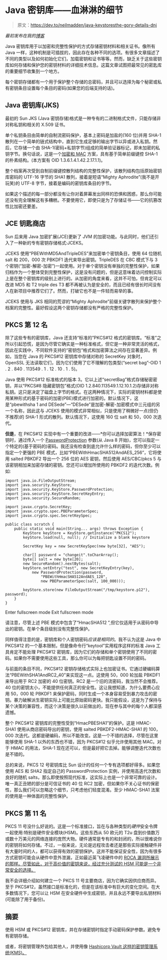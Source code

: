 # Java 密钥库——血淋淋的细节

> 原文：<https://dev.to/neilmadden/java-keystoresthe-gory-details-dnj>

*最初发布在我的[博客](https://neilmadden.wordpress.com/2017/11/17/java-keystores-the-gory-details/)*

Java 密钥库用于以加密和完整性保护的方式存储密钥材料和相关证书。像所有 Java 一样，这种机制是可插拔的，因此存在各种不同的选项。有很多文章描述了不同的类型以及如何初始化它们，加载密钥和证书等等。然而，缺乏关于这些密钥库如何存储和保护您的密钥材料的详细技术信息。这篇文章试图把最常见的密匙库的重要细节收集到一个地方。

每个密钥存储都有一个用于保护整个存储的总密码，并且可以选择为每个秘密或私有密钥条目设置每个条目的密码(如果您的后端支持的话)。

## Java 密钥库(JKS)

最初的 Sun JKS (Java 密钥存储)格式是一种专有的二进制格式文件，只能存储非对称私钥和相关的 X.509 证书。

单个私钥条目由简单的自制流密码保护，基本上密码是加盐的(160 位)并用 SHA-1 散列在一个简单的链式结构中，直到它生成足够的输出字节以异或进入私钥。然后，它存储一个由 SHA-1(密码+私钥字节)组成的简单验证器标记，即未加密的私钥字节。换句话说，这是一个[加密和 MAC](https://en.wikipedia.org/wiki/Authenticated_encryption#Encrypt-and-MAC_.28E.26M.29) 方案，具有基于简单前缀键控 SHA-1 的朴素结构。(本方案有 OID 1.3.6.1.4.1.42.2.17.1.1)。

整个档案再次受到自制前缀键控散列结构的完整性保护，该散列结构包括原始密钥库密码的 UTF-16 字节的 SHA1 散列，接着是短语“Mighty Aphrodite”(我不是开玩笑)的 UTF-8 字节，接着是编码的密钥库条目的字节。

如果这个描述的每一部分都没有让你对着屏幕发出同样的恐惧和困惑，那么你可能还没有完全理解这有多糟糕。不要使用它，即使只是为了存储证书——它的抗篡改性比加密还要差。

## JCE 钥匙商店

Sun 后来用 Java 加密扩展(JCE)更新了 JVM 的加密功能。与此同时，他们还引入了一种新的专有密钥存储格式:JCEKS。

JCEKS 使用“PBEWithMD5AndTripleDES”来加密单个密钥条目，使用 64 位随机 salt 和 200，000 次 PBKDF1 迭代来导出密钥。TripleDES 在 CBC 模式下与 3 个密钥(“加密-解密-加密”)一起使用。对于单个密钥没有单独的完整性保护，如果归档作为一个整体受到完整性保护，这是没有问题的，但是这意味着访问控制实际上是在整个密钥库的级别上进行的。从加密的角度来看，这并不可怕，但肯定可以改进 MD5 和 T2 triple des T3 都不再被认为是安全的，而且已经有很长时间没有人在新项目中推荐它们了。然而，打破它也不是一件轻而易举的事。

JCEKS 使用与 JKS 相同的荒谬的“Mighty Aphrodite”前缀关键字散列来保护整个档案的完整性。最好假设这两个密钥存储都没有严格的完整性保护。

## PKCS 第 12 名

除了这些专有的密钥库，Java 还支持“标准的”PKCS#12 格式的密钥库。“标准”之所以引起恐慌，是因为尽管它确实是一种标准格式，但它是一种非常灵活的格式，因此在实践中，不同软件支持的“密钥包”格式和加密算法之间存在显著差异。例如，当您在 Java 的 PKCS#12 密钥库中存储对称的 SecretKey 对象时，OpenSSL 无法读取它们，因为它们使用了它不理解的包类型(“secret bag”-OID 1 . 2 . 840 . 113549 . 1 . 12 . 10 . 1 . 5)。

Java 使用 PKCS#12 标准格式的版本 3。它以上述“secretBag”格式存储秘密密钥，并以“PKCS#8 隐藏密钥包”格式(OID 1.2.840.113549.1.12.10.1.2)存储非对称私钥。这只是决定了磁盘上字节的格式。在这两种情况下，实际的密钥材料都是使用某种形式的基于密码的加密(PBE)模式进行加密的。默认情况下，这是“pbewithsha 1 and DESede”—“DESede”是加密-解密-加密模式中三元组的另一个名称，因此这与 JCEKS 使用的模式非常相似，只是使用了稍微好一点(但仍不推荐)的 SHA-1 形式的散列。默认情况下，这使用 160 位 salt 和 50，000 次迭代。

**但是**，在 PKCS#12 实现中有一个重要的改进——*你可以选择加密算法！*保存密钥时，通过传入一个 [PasswordProtection](https://docs.oracle.com/javase/8/docs/api/java/security/KeyStore.PasswordProtection.html#PasswordProtection-char:A-java.lang.String-java.security.spec.AlgorithmParameterSpec-) 参数(从 Java 8 开始)，您可以指定一个特定的(基于密码的)密码。我还没有检查到底允许什么样的密码，但你至少可以指定一个更强的 PBE 模式，比如“PBEWithHmacSHA512AndAES_256”，它将使用 salted PBKDF2 导出一个 256 位的 AES 密钥，然后使用 AES/CBC/pkcs 5 与该密钥相加来加密存储的密钥。您还可以增加所使用的 PBKDF2 的迭代次数。例如:

```
import java.io.FileOutputStream;
import java.security.KeyStore;
import java.security.KeyStore.PasswordProtection;
import java.security.KeyStore.SecretKeyEntry;
import java.security.SecureRandom;

import javax.crypto.SecretKey;
import javax.crypto.spec.PBEParameterSpec;
import javax.crypto.spec.SecretKeySpec;

public class scratch {
    public static void main(String... args) throws Exception {
        KeyStore keyStore = KeyStore.getInstance("PKCS12");
        keyStore.load(null, null); // Initialize a blank keystore

        SecretKey key = new SecretKeySpec(new byte[32], "AES");

        char[] password = "changeit".toCharArray();
        byte[] salt = new byte[20];
        new SecureRandom().nextBytes(salt);
        keyStore.setEntry("test", new SecretKeyEntry(key),
            new PasswordProtection(password,
                "PBEWithHmacSHA512AndAES_128",
                new PBEParameterSpec(salt, 100_000)));

        keyStore.store(new FileOutputStream("/tmp/keystore.p12"), password);
    }
} 
```

Enter fullscreen mode Exit fullscreen mode

请注意，尽管上述 PBE 模式中包含了“HmacSHA512 ”,但它仅适用于从密码中导出的密钥。在单个条目级别没有完整性保护。

同样值得注意的是，密钥库和个人密钥密码*应该是相同的*。我不认为这是 Java 中 PKCS#12 的一个基本限制，但是像命令行“keytool”实用程序这样的标准 Java 工具肯定不能处理 PKCS#12 密钥库，因为它们的存储和单个密钥使用了不同的密码。如果你不需要使用这些工具，那么你可以为每把钥匙设置不同的密码。

与前面的条目不同，PKCS#12 密钥存储格式实际上也加密证书。它通过硬编码算法“PBEWithSHA1AndRC2_40”来实现这一点。这使用 50，000 轮加盐 PBKDF1 来导出用于 RC2 加密的 40 位密钥。RC2 是一个旧的流密码，我当然不会推荐。40 位的密钥太小，不能提供任何真正的安全性。这让我想知道，为什么要费心应用 50，000 轮 PBKDF1 来保护密码，同时生成一个本身容易受到暴力攻击的密钥。暴力破解派生密钥实际上可能比原始密码更快。我只能假设，这是为了保持与某个决策的兼容性，而这个决策是很久以前做出的，现在参与其中的每个人都深感遗憾。

整个 PKCS#12 密钥库的完整性受到“HmacPBESHA1”的保护。这是 HMAC-SHA1 使用从商店密码导出的密钥，使用 salted PBKDF2-HMAC-SHA1 的 100，000 次迭代。这都是硬编码，所以不能改变。这是一个不错的选择，尽管在这里能够使用 SHA-1 以外的东西也不错，因为 PKCS#12 似乎允许使用其他 MAC。对于 HMAC 的用法，SHA-1 现在还可以，但是最好把它去掉。能够调整迭代次数也是不错的。

总的来说，PKCS 12 号密钥库比 Sun 设计的任何一个专有选项都好得多。如果您使用 AES 和 SHA2 指定自己的 PasswordProtection 实例，并使用高迭代次数和良好的随机 salts，那么即使按照现代标准，这实际上也是一个非常可靠的设计。唯一真正丑陋的部分是可信证书的 40 位 RC2 加密，但如果你不关心证书的保密性，那么我们可以忽略这个细节，只考虑他们轻度混淆。至少 HMAC-SHA1 法案的使用是一种体面的完整性保护。

## PKCS 第 11 名

PKCS 11 号没什么好说的。这是一个标准接口，旨在与各种类型的*硬件*安全令牌一起使用:特别是硬件安全模块(HSM)。这些东西从 50 欧元的 T2u 盘到价值数万或数十万美元的网络连接的庞然大物。硬件通常是专有的和封闭的，所以很难说你的密钥将如何存储。不过，一般来说，无论是远程攻击者还是那些实际接触硬件并有大量时间的人，都可以获得有效的密钥保护。这并不能保证安全性，因为有很多方式密钥可能会从硬件中意外泄漏，正如最近英飞凌硬件中的 [ROCA 漏洞所展示的那样。尽管如此，对于高价值的密钥来说，经过充分测试的 HSM 可能是一个非常安全的选择。](https://crocs.fi.muni.cz/public/papers/rsa_ccs17)

我不会详细介绍如何建立一个 PKCS 11 号主要商店，因为它确实因供应商而异。至于 PKCS#12，虽然接口是标准化的，但是在该标准中有巨大的变化空间。在大多数情况下，您可以让 HSM 在安全硬件中生成密钥，并且永远不要导出私钥材料(可能除了用于备份)。

## 摘要

使用 HSM 或 PKCS#12 密钥库，并在存储密钥时指定手动密码保护参数。避免专有密钥存储。

或者，将密钥管理外包给其他人，并使用像 [Hashicorp Vault 这样的密钥管理系统(KMS)。](//www.vaultproject.io)